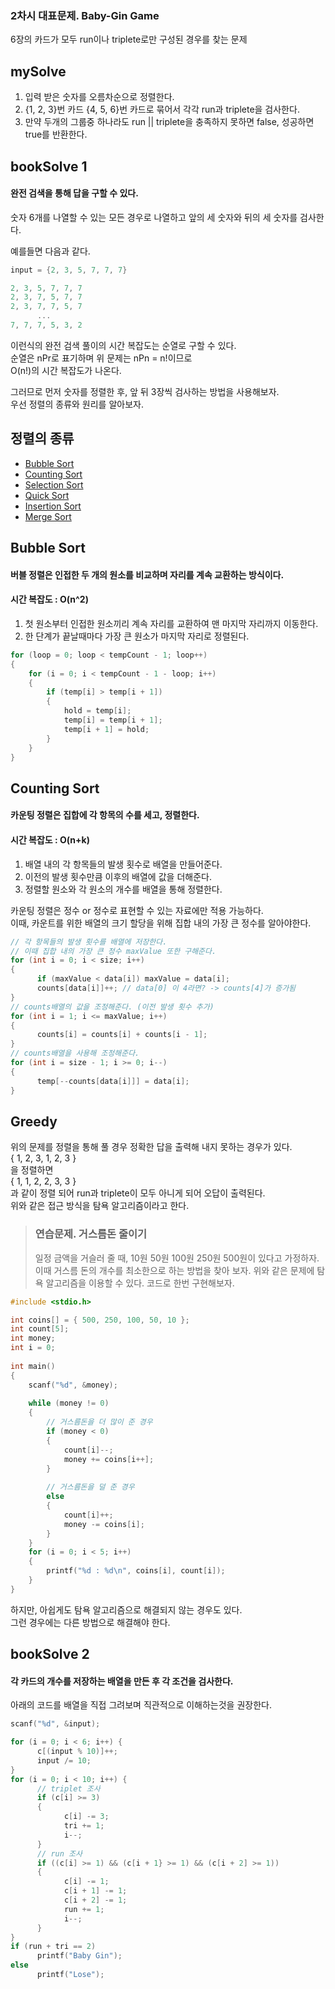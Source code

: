 ### 2차시 대표문제. Baby-Gin Game   
6장의 카드가 모두 run이나 triplete로만 구성된 경우를 찾는 문제

## mySolve
1. 입력 받은 숫자를 오름차순으로 정렬한다.   
2. {1, 2, 3}번 카드 {4, 5, 6}번 카드로 묶어서 각각 run과 triplete을 검사한다.
3. 만약 두개의 그룹중 하나라도 run || triplete을 충족하지 못하면 false, 성공하면 true를 반환한다.


## bookSolve 1
#### 완전 검색을 통해 답을 구할 수 있다.   
숫자 6개를 나열할 수 있는 모든 경우로 나열하고 앞의 세 숫자와 뒤의 세 숫자를 검사한다.   

예를들면 다음과 같다.
``` c
input = {2, 3, 5, 7, 7, 7}

2, 3, 5, 7, 7, 7
2, 3, 7, 5, 7, 7
2, 3, 7, 7, 5, 7
      ...
7, 7, 7, 5, 3, 2
```

이런식의 완전 검색 풀이의 시간 복잡도는 순열로 구할 수 있다.   
순열은 nPr로 표기하며 위 문제는 nPn = n!이므로   
O(n!)의 시간 복잡도가 나온다.     

그러므로 먼저 숫자를 정렬한 후, 앞 뒤 3장씩 검사하는 방법을 사용해보자.   
우선 정렬의 종류와 원리를 알아보자.

## 정렬의 종류
- [Bubble Sort](#bubble-sort)
- [Counting Sort](#counting-sort)
- [Selection Sort](#selection-sort)
- [Quick Sort](#quick-sort)
- [Insertion Sort](#insertion-sort)
- [Merge Sort](#merge-sort)

## Bubble Sort
#### 버블 정렬은 인접한 두 개의 원소를 비교하며 자리를 계속 교환하는 방식이다.   
#### 시간 복잡도 : O(n^2)   
1. 첫 원소부터 인접한 원소끼리 계속 자리를 교환하여 맨 마지막 자리까지 이동한다.   
2. 한 단계가 끝날때마다 가장 큰 원소가 마지막 자리로 정렬된다.   

```c
for (loop = 0; loop < tempCount - 1; loop++)
{
    for (i = 0; i < tempCount - 1 - loop; i++)
    {
        if (temp[i] > temp[i + 1])
        {
            hold = temp[i];
            temp[i] = temp[i + 1];
            temp[i + 1] = hold;
        }
    }
}
```
## Counting Sort
#### 카운팅 정렬은 집합에 각 항목의 수를 세고, 정렬한다.
#### 시간 복잡도 : O(n+k)
1. 배열 내의 각 항목들의 발생 횟수로 배열을 만들어준다.  
2. 이전의 발생 횟수만큼 이후의 배열에 값을 더해준다.
2. 정렬할 원소와 각 원소의 개수를 배열을 통해 정렬한다.

카운팅 정렬은 정수 or 정수로 표현할 수 있는 자료에만 적용 가능하다.   
이때, 카운트를 위한 배열의 크기 할당을 위해 집합 내의 가장 큰 정수를 알아야한다.

```c
// 각 항목들의 발생 횟수를 배열에 저장한다.
// 이때 집합 내의 가장 큰 정수 maxValue 또한 구해준다.
for (int i = 0; i < size; i++)
{
      if (maxValue < data[i]) maxValue = data[i];
      counts[data[i]]++; // data[0] 이 4라면? -> counts[4]가 증가됨
}
// counts배열의 값을 조정해준다. (이전 발생 횟수 추가)
for (int i = 1; i <= maxValue; i++)
{
      counts[i] = counts[i] + counts[i - 1];
}
// counts배열을 사용해 조정해준다.
for (int i = size - 1; i >= 0; i--)
{
      temp[--counts[data[i]]] = data[i];
}
```

## Greedy
위의 문제를 정렬을 통해 풀 경우 정확한 답을 출력해 내지 못하는 경우가 있다.   
{ 1, 2, 3, 1, 2, 3 }   
을 정렬하면   
{ 1, 1, 2, 2, 3, 3 }   
과 같이 정렬 되어 run과 triplete이 모두 아니게 되어 오답이 출력된다.   
위와 같은 접근 방식을 탐욕 알고리즘이라고 한다.
> ### 연습문제. 거스름돈 줄이기
> 일정 금액을 거슬러 줄 때, 10원 50원 100원 250원 500원이 있다고 가정하자.   
> 이때 거스름 돈의 개수를 최소한으로 하는 방법을 찾아 보자.
위와 같은 문제에 탐욕 알고리즘을 이용할 수 있다. 코드로 한번 구현해보자.   

```c
#include <stdio.h>

int coins[] = { 500, 250, 100, 50, 10 };
int count[5];
int money;
int i = 0;
    
int main()
{
    scanf("%d", &money);
    
    while (money != 0)
    {
        // 거스름돈을 더 많이 준 경우
        if (money < 0)
        {
            count[i]--;
            money += coins[i++];
        }
        
        // 거스름돈을 덜 준 경우
        else
        {
            count[i]++;
            money -= coins[i];
        }
    }
    for (i = 0; i < 5; i++)
    {
        printf("%d : %d\n", coins[i], count[i]);
    }
}
```
하지만, 아쉽게도 탐욕 알고리즘으로 해결되지 않는 경우도 있다.   
그런 경우에는 다른 방법으로 해결해야 한다.  

## bookSolve 2
#### 각 카드의 개수를 저장하는 배열을 만든 후 각 조건을 검사한다.
아래의 코드를 배열을 직접 그려보며 직관적으로 이해하는것을 권장한다.

```c
scanf("%d", &input);

for (i = 0; i < 6; i++) {
      c[(input % 10)]++;
      input /= 10;
}
for (i = 0; i < 10; i++) {
      // triplet 조사
      if (c[i] >= 3) 
      {
            c[i] -= 3;
            tri += 1;
            i--;
      }
      // run 조사
      if ((c[i] >= 1) && (c[i + 1} >= 1) && (c[i + 2] >= 1))
      {
            c[i] -= 1;
            c[i + 1] -= 1;
            c[i + 2] -= 1;
            run += 1;
            i--;
      }
}
if (run + tri == 2)
      printf("Baby Gin");
else
      printf("Lose");
```




